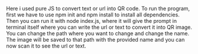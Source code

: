Here i used pure JS to convert text or url into QR code. 
To run the program, first we have to use npm init and npm install to install all dependencies. 
Then you can run it with node index.js, where it will give the prompt in terminal itself where you can write the url or text to convert it into QR image. 
You can change the path where you want to change and change the name. 
The image will be saved to that path with the provided name and you can now scan it to see the url or text.
